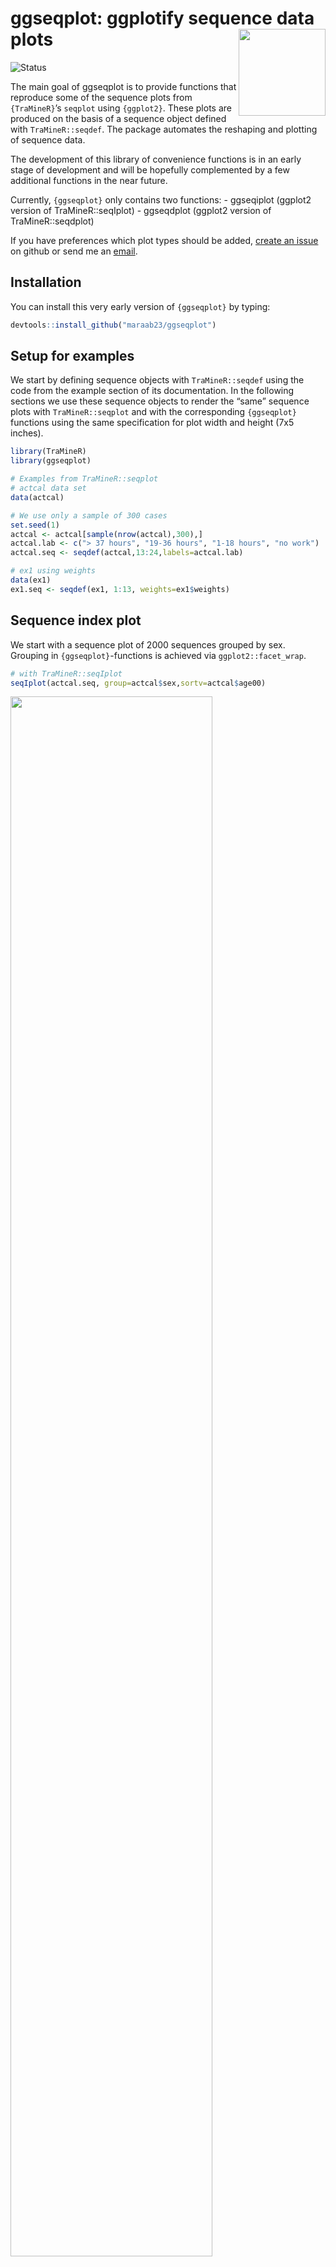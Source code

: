 
<!-- README.md is generated from README.Rmd. Please edit that file -->

# ggseqplot: ggplotify sequence data plots <img src='man/figures/logo.png' align="right" height="139" />

<!-- badges: start -->

![Status](https://img.shields.io/badge/status-early%20release-yellowgreen)
<!-- badges: end -->

The main goal of ggseqplot is to provide functions that reproduce some
of the sequence plots from `{TraMineR}`’s `seqplot` using `{ggplot2}`.
These plots are produced on the basis of a sequence object defined with
`TraMineR::seqdef`. The package automates the reshaping and plotting of
sequence data.

The development of this library of convenience functions is in an early
stage of development and will be hopefully complemented by a few
additional functions in the near future.

Currently, `{ggseqplot}` only contains two functions: - ggseqiplot
(ggplot2 version of TraMineR::seqIplot) - ggseqdplot (ggplot2 version of
TraMineR::seqdplot)

If you have preferences which plot types should be added, [create an
issue](https://github.com/maraab23/ggseqplot/issues/new) on github or
send me an
[email](mailto:marcel.raab@ifb.uni-bamberg.de?subject=ggseqplot%3A%20feature%20request).

## Installation

You can install this very early version of `{ggseqplot}` by typing:

``` r
devtools::install_github("maraab23/ggseqplot")
```

## Setup for examples

We start by defining sequence objects with `TraMineR::seqdef` using the
code from the example section of its documentation. In the following
sections we use these sequence objects to render the “same” sequence
plots with `TraMineR::seqplot` and with the corresponding `{ggseqplot}`
functions using the same specification for plot width and height (7x5
inches).

``` r
library(TraMineR)
library(ggseqplot)

# Examples from TraMineR::seqplot
# actcal data set
data(actcal)

# We use only a sample of 300 cases
set.seed(1)
actcal <- actcal[sample(nrow(actcal),300),]
actcal.lab <- c("> 37 hours", "19-36 hours", "1-18 hours", "no work")
actcal.seq <- seqdef(actcal,13:24,labels=actcal.lab)

# ex1 using weights
data(ex1)
ex1.seq <- seqdef(ex1, 1:13, weights=ex1$weights)
```

## Sequence index plot

We start with a sequence plot of 2000 sequences grouped by sex. Grouping
in `{ggseqplot}`-functions is achieved via `ggplot2::facet_wrap`.

``` r
# with TraMineR::seqIplot
seqIplot(actcal.seq, group=actcal$sex,sortv=actcal$age00)
```

<img src="man/figures/README-seqiplot1-1.png" width="80%" />

You’ll still need to render `README.Rmd` regularly, to keep `README.md`
up-to-date. `devtools::build_readme()` is handy for this. You could also
use GitHub Actions to re-render `README.Rmd` every time you push. An
example workflow can be found here:
<https://github.com/r-lib/actions/tree/v1/examples>.

You can also embed plots, for example:

``` r
# with ggseqplot::ggseqiplot
ggseqiplot(actcal.seq, group=actcal$sex, sortv=actcal$age00)
```

<img src="man/figures/README-ggseqiplot1-1.png" width="80%" />

Note that we recommend to abstain from using regular sequence index
plots rendering more than 300-500 sequences because of the well-known
issue of overplotting. The code above just replicates an example of the
`seqplot` documentation. In real world applications we recommend to
rather render a subsample of sequences or to use relative frequency
index plots.

  

The second example renders sequences of unequal length with missing
state, and weights. The default behavior of `ggseqplot` is identical to
`seqplot`:

1.  If weights have been specified when defining the sequence object
    with `seqdef`, they are automatically used.
2.  If sequences contain missing states they are automatically added to
    the alphabet and will also be plotted.

``` r
# with TraMineR::seqIplot
seqIplot(ex1.seq)
```

<img src="man/figures/README-seqiplot2-1.png" width="80%" />

``` r
# with ggseqplot::ggseqiplot
ggseqiplot(ex1.seq)
```

<img src="man/figures/README-ggseqiplot2-1.png" width="80%" />

Of course, it is possible to change the default behavior using the
well-known arguments of `{TraMineR}`’s `seqplot` function. In the
following example we ignore the weights and at add add borders around
each sequence position:

``` r
# with TraMineR::seqIplot
seqIplot(ex1.seq, weighted = FALSE, border = TRUE)
```

<img src="man/figures/README-seqiplot3-1.png" width="80%" />

``` r
# with ggseqplot::ggseqiplot
ggseqiplot(ex1.seq, weighted = FALSE, border = TRUE)
```

<img src="man/figures/README-ggseqiplot3-1.png" width="80%" />

If you haven’t notice the differences in the aspect ratio used by
`seqplot` and {ggseqplot} it earlier, you probably will have done so
now. Whereas the little boxes are displayed as rectangles in landscape
mode in `{TraMineR}`’s `seqIplot` they appear as rectangles in portrait
mode when using `ggseqiplot`. Within the world of `{ggplot2}` you have
multiple options to mimic the behavior of `seqplot`, for instance by
specifying height and width arguments when saving the figure with
`ggsave`:

``` r
ggsave("test.png", width = 10, height = 4)
```

<img src="man/figures/README-ggseqiplot3b-1.png" width="80%" />

## Sequence distribution plot

In that case, don’t forget to commit and push the resulting figure
files, so they display on GitHub and CRAN.

``` r
# with TraMineR::seqdplot
seqdplot(actcal.seq, group=actcal$sex)
```

<img src="man/figures/README-seqdplot1-1.png" width="80%" />

``` r
# with ggseqplot::ggseqdplot
ggseqdplot(actcal.seq, group=actcal$sex)
```

<img src="man/figures/README-ggseqdplot1-1.png" width="80%" />

## Using `{ggplot2}` functions and its friends to adjust figures

Rendering figures using `{ggplot2}` `{ggseqplot}` plots can be easily
manipulated with all the functions that are usually used to adjust the
`{ggplot2}` output. We also can utilize other libraries that were
designed to be used together `{ggplot2}`:

``` r
library(ggplot2)
library(ggthemes)
library(hrbrthemes)

ggseqdplot(actcal.seq) +
  colorspace::scale_fill_discrete_sequential("heat") +
  scale_x_discrete(labels = month.abb) +
  labs(title = "State distribution plot",
       x = "Month") +
  guides(fill=guide_legend(title="Alphabet")) +
  hrbrthemes::theme_ipsum_rc() +
  theme(plot.title = element_text(size = 30, 
                                  margin=margin(0,0,20,0)),
        plot.title.position = "plot")
```

<img src="man/figures/README-ggseqdplot2-1.png" width="80%" />
